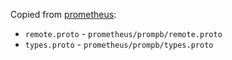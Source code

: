 Copied from [prometheus](https://github.com/prometheus/prometheus):

- `remote.proto` - `prometheus/prompb/remote.proto`
- `types.proto` - `prometheus/prompb/types.proto`
